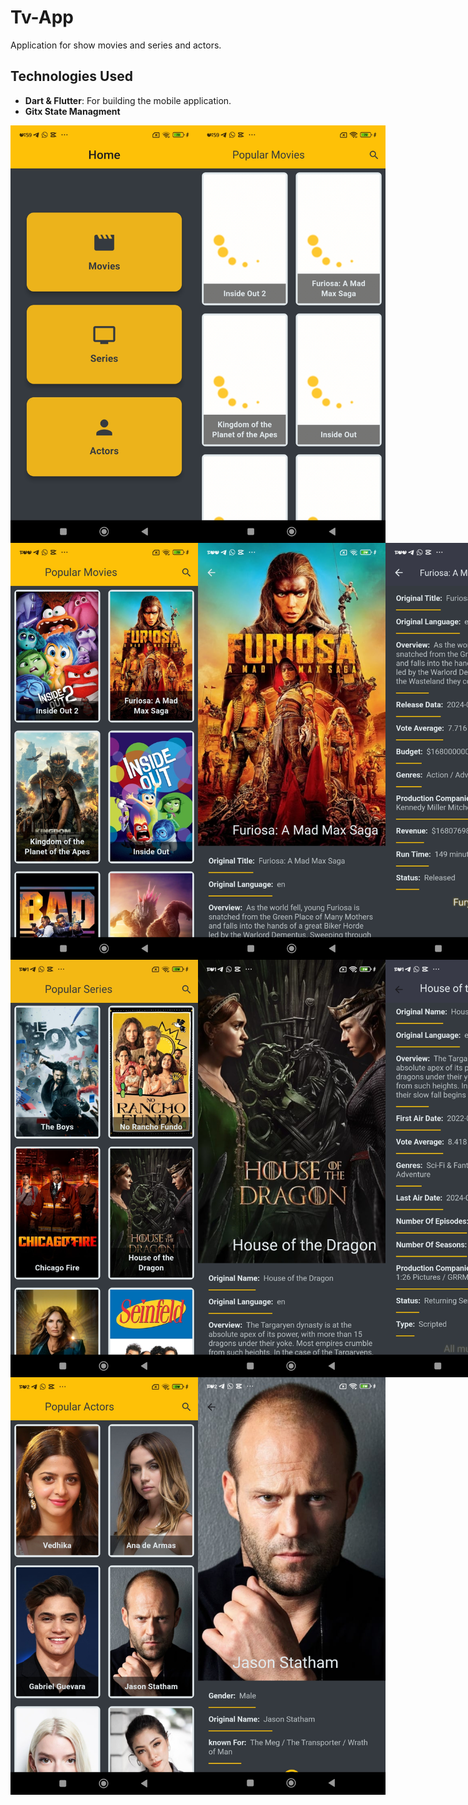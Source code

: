 # Tv-App
Application for show movies and series and actors.

## Technologies Used

- **Dart & Flutter**: For building the mobile application.
- **Gitx State Managment**

<div style="display: flex; justify-content: space-between;">
  <img src="assets/screenshots/home_screen.jpg" alt="Home" width="300"/>
  <img src="assets/screenshots/loading.jpg" alt="Loading" width="300"/>
</div>

<div style="display: flex; justify-content: space-between;">
  <img src="assets/screenshots/movies.jpg" alt="Movies" width="300"/>
  <img src="assets/screenshots/movies_details1.jpg" alt="Movie Details1" width="300"/>
  <img src="assets/screenshots/movies_details2.jpg" alt="Movie Details2" width="300"/>
</div>

<div style="display: flex; justify-content: space-between;">
  <img src="assets/screenshots/series.jpg" alt="Series" width="300"/>
  <img src="assets/screenshots/series_Details1.jpg" alt="Series Details1" width="300"/>
  <img src="assets/screenshots/series_details2.jpg" alt="Series Details2" width="300"/>
</div>

<div style="display: flex; justify-content: space-between;">
  <img src="assets/screenshots/actors.jpg" alt="Actors" width="300"/>
  <img src="assets/screenshots/actors_details.jpg" alt="Actor Details" width="300"/>
</div>

